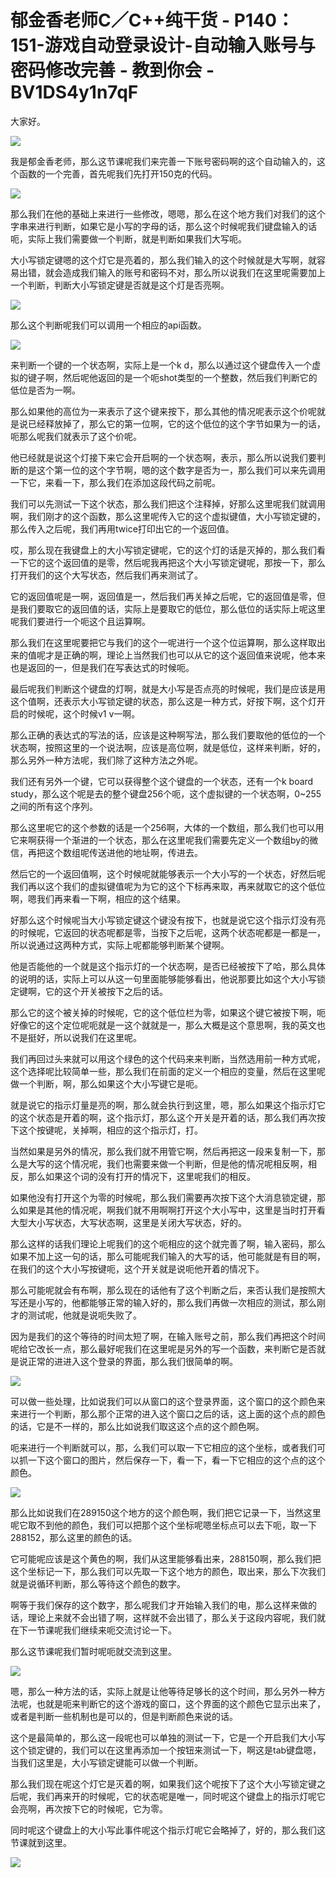 # 郁金香老师C／C++纯干货 - P140：151-游戏自动登录设计-自动输入账号与密码修改完善 - 教到你会 - BV1DS4y1n7qF

大家好。

![](img/17e13753137a4c480607ac5c997ec596_1.png)

我是郁金香老师，那么这节课呢我们来完善一下账号密码啊的这个自动输入的，这个函数的一个完善，首先呢我们先打开150克的代码。



![](img/17e13753137a4c480607ac5c997ec596_3.png)

那么我们在他的基础上来进行一些修改，嗯嗯，那么在这个地方我们对我们的这个字串来进行判断，如果它是小写的字母的话，那么这个时候呢我们键盘输入的话呃，实际上我们需要做一个判断，就是判断如果我们大写呃。

大小写锁定键嗯的这个灯它是亮着的，那么我们输入的这个时候就是大写啊，就容易出错，就会造成我们输入的账号和密码不对，那么所以说我们在这里呢需要加上一个判断，判断大小写锁定键是否就是这个灯是否亮啊。



![](img/17e13753137a4c480607ac5c997ec596_5.png)

那么这个判断呢我们可以调用一个相应的api函数。

![](img/17e13753137a4c480607ac5c997ec596_7.png)

来判断一个键的一个状态啊，实际上是一个k d，那么以通过这个键盘传入一个虚拟的键子啊，然后呢他返回的是一个呃shot类型的一个整数，然后我们判断它的低位是否为一啊。

那么如果他的高位为一来表示了这个键来按下，那么其他的情况呢表示这个价呢就是说已经释放掉了，那么它的第一位啊，它的这个低位的这个字节如果为一的话，呃那么呢我们就表示了这个价呢。

他已经就是说这个灯接下来它会开启啊的一个状态啊，表示，那么所以说我们要判断的是这个第一位的这个字节啊，嗯的这个数字是否为一，那么我们可以来先调用一下它，来看一下，那么我们在添加这段代码之前呢。

我们可以先测试一下这个状态，那么我们把这个注释掉，好那么这里呢我们就调用啊，我们刚才的这个函数，那么这里呢传入它的这个虚拟键值，大小写锁定键的，那么传入之后呢，我们再用twice打印出它的一个返回值。

哎，那么现在我键盘上的大小写锁定键呢，它的这个灯的话是灭掉的，那么我们看一下它的这个返回值的是零，然后呢我再把这个大小写锁定键呢，那按一下，那么打开我们的这个大写状态，然后我们再来测试了。

它的返回值呢是一啊，返回值是一，然后我们再关掉之后呢，它的返回值是零，但是我们要取它的返回值的话，实际上是要取它的低位，那么低位的话实际上呢这里呢我们要进行一个呃这个且运算啊。

那么我们在这里呢要把它与我们的这个一呢进行一个这个位运算啊，那么这样取出来的值呢才是正确的啊，理论上当然我们也可以从它的这个返回值来说呢，他本来也是返回的一，但是我们在写表达式的时候呃。

最后呢我们判断这个键盘的灯啊，就是大小写是否点亮的时候呢，我们是应该是用这个值啊，还表示大小写锁定键的状态，那么这是一种方式，好按下啊，这个灯开启的时候呢，这个时候v1 v一啊。

那么正确的表达式的写法的话，应该是这种啊写法，那么我们要取他的低位的一个状态啊，按照这里的一个说法啊，应该是高位啊，就是低位，这样来判断，好的，那么另外一种方法呢，我们除了这种方法之外呢。

我们还有另外一个键，它可以获得整个这个键盘的一个状态，还有一个k board study，那么这个呢是去的整个键盘256个呃，这个虚拟键的一个状态啊，0~255之间的所有这个序列。

那么这里呢它的这个参数的话是一个256啊，大体的一个数组，那么我们也可以用它来啊获得一个渐进的一个状态，那么在这里呢我们需要先定义一个数组by的微信，再把这个数组呢传送进他的地址啊，传进去。

然后它的一个返回值啊，这个时候呢就能够表示一个大小写的一个状态，好然后呢我们再以这个我们的虚拟键值呢为为它的这个下标再来取，再来就取它的这个低位啊，嗯我们再来看一下啊，相应的这个结果。

好那么这个时候呢当大小写锁定键这个键没有按下，也就是说它这个指示灯没有亮的时候呢，它返回的状态呢都是零，当按下之后呢，这两个状态呢都是一都是一，所以说通过这两种方式，实际上呢都能够判断某个键啊。

他是否能他的一个就是这个指示灯的一个状态啊，是否已经被按下了哈，那么具体的说明的话，实际上可以从这一句里面能够能够看出，他说那要比如这个大小写锁定键啊，它的这个开关被按下之后的话。

那么它的这个被关掉的时候呢，它的这个低位栏为零，如果这个键它被按下啊，呃好像它的这个定位呢呃就是一这个就就是一，那么大概是这个意思啊，我的英文也不是挺好，所以说我们在这里呢。

我们再回过头来就可以用这个绿色的这个代码来来判断，当然选用前一种方式呢，这个选择呢比较简单一些，那么我们在前面的定义一个相应的变量，然后在这里呢做一个判断，啊，那么如果这个大小写键它是呃。

就是说它的指示灯量是亮的啊，那么就会执行到这里，嗯，那么如果这个指示灯它的这个状态是开着的啊，这个指示灯，那么这个开关是开着的话，那么我们再次按下这个按键呢，关掉啊，相应的这个指示灯，打。

当然如果是另外的情况，那么我们就不用管它啊，然后再把这一段来复制一下，那么是大写的这个情况呢，我们也需要来做一个判断，但是他的情况呢相反啊，相反，那么如果这个词的没有打开的情况下，这里呢我们的相反。

如果他没有打开这个为零的时候呢，那么我们需要再次按下这个大消息锁定键，那么如果是其他的情况呢，啊我们就不用啊啊打开这个大小写中，这里是当时打开看大型大小写状态，大写状态啊，这里是关闭大写状态，好的。

那么这样的话我们理论上呢我们的这个呃相应的这个就完善了啊，输入密码，那么如果不加上这一句的话，那么可能呢我们输入的大写的话，他可能就是有目的啊，在我们的这个大小写按键呃，这个开关就是说呃他开着的情况下。

那么可能呢就会有布啊，那么现在的话他有了这个判断之后，来否认我们是按照大写还是小写的，他都能够正常的输入好的，那么我们再做一次相应的测试，那么刚才的测试呢，他就是说呃失败了。

因为是我们的这个等待的时间太短了啊，在输入账号之前，那么我们再把这个时间呢给它改长一点，那么最好呢我们在这里呢是另外的写一个函数，来判断它是否就是说正常的进进入这个登录的界面，那么我们很简单的啊。



![](img/17e13753137a4c480607ac5c997ec596_9.png)

可以做一些处理，比如说我们可以从窗口的这个登录界面，这个窗口的这个颜色来来进行一个判断，那么那个正常的进入这个窗口之后的话，这上面的这个点的颜色的话，它是不一样的，那么比如说我们取这这个点的这个颜色啊。

呃来进行一个判断就可以，那，么我们可以取一下它相应的这个坐标，或者我们可以抓一下这个窗口的图片，然后保存一下，看一下，看一下它相应的这个点的这个颜色。



![](img/17e13753137a4c480607ac5c997ec596_11.png)

那么比如说我们在289150这个地方的这个颜色啊，我们把它记录一下，当然这里呢它取不到他的颜色，我们可以把那个这个坐标呢嗯坐标点可以去下呃，取一下288152，那么这里的颜色的话。

它可能呢应该是这个黄色的啊，我们从这里能够看出来，288150啊，那么我们把这个坐标记一下，那么我们可以先取一下这个地方的颜色，取出来，那么下次我们就是说循环判断，那么等待这个颜色的数字。

啊等于我们保存的这个数字，那么呢我们才开始输入我们的电，那么这样来做的话，理论上来就不会出错了啊，这样就不会出错了，那么关于这段内容呢，我们就在下一节课呢我们继续来呃交流讨论一下。

那么这节课呢我们暂时呢呃就交流到这里。

![](img/17e13753137a4c480607ac5c997ec596_13.png)

嗯，那么一种方法的话，实际上就是让他等待足够长的这个时间，那么另外一种方法呢，也就是呃来判断它的这个游戏的窗口，这个界面的这个颜色它显示出来了，或者是判断一些机制也是可以的，但是判断颜色来说的话。

这个是最简单的，那么这一段呢也可以单独的测试一下，它是一个开启我们大小写这个锁定键的，我们可以在这里再添加一个按钮来测试一下，啊这是tab键盘嗯，当我们这里是，大小写锁定键能可以做一个判断。

那么我们现在呢这个灯它是灭着的啊，如果我们这个呢按下了这个大小写锁定键之后呢，我们再来开的时候呢，它的状态呢是唯一，同时呢这个键盘上的指示灯呢它会亮啊，再次按下它的时候呢，它为零。

同时呢这个键盘上的大小写此事件呢这个指示灯呢它会略掉了，好的，那么我们这节课就到这里。

![](img/17e13753137a4c480607ac5c997ec596_15.png)